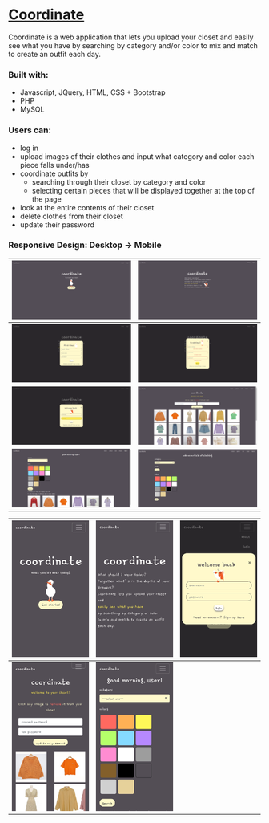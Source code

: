 # [Coordinate](http://303.itpwebdev.com/~kelleyng/final_project/homepage.php)
Coordinate is a web application that lets you upload your closet and easily see what you have by searching by category and/or color to mix and match to create an outfit each day.

### Built with:
* Javascript, JQuery, HTML, CSS + Bootstrap
* PHP
* MySQL


### Users can:
* log in
* upload images of their clothes and input what category and color each piece falls under/has
* coordinate outfits by
    * searching through their closet by category and color
    * selecting certain pieces that will be displayed together at the top of the page
* look at the entire contents of their closet
* delete clothes from their closet
* update their password

### Responsive Design: Desktop -> Mobile
![Desktop Homepage](https://github.com/kelleyng/Coordinate/blob/master/images/screenshots/Screenshot%20(1).png) | ![Desktop About](https://github.com/kelleyng/Coordinate/blob/master/images/screenshots/Screenshot%20(2).png)
---|---
![Desktop Register Modal](https://github.com/kelleyng/Coordinate/blob/master/images/screenshots/Screenshot%20(4).png) | ![Desktop Register Error](https://github.com/kelleyng/Coordinate/blob/master/images/screenshots/Screenshot%20(6).png)
![Desktop Login Modal](https://github.com/kelleyng/Coordinate/blob/master/images/screenshots/Screenshot%20(13).png) | ![Desktop Closet](https://github.com/kelleyng/Coordinate/blob/master/images/screenshots/Screenshot%20(12).png)
![Desktop Codi](https://github.com/kelleyng/Coordinate/blob/master/images/screenshots/Screenshot%20(10).png) | ![Desktop Upload](https://github.com/kelleyng/Coordinate/blob/master/images/screenshots/Screenshot%20(11).png)

![Mobile Hompage](https://github.com/kelleyng/Coordinate/blob/master/images/screenshots/mobile4.jpg) | ![Mobile Login](https://github.com/kelleyng/Coordinate/blob/master/images/screenshots/mobile5.jpg) | ![Mobile Login](https://github.com/kelleyng/Coordinate/blob/master/images/screenshots/mobile3.jpg)
---|---|---
![Mobile Closet](https://github.com/kelleyng/Coordinate/blob/master/images/screenshots/mobile1.jpg) | ![Mobile Codi](https://github.com/kelleyng/Coordinate/blob/master/images/screenshots/mobile2.jpg)
